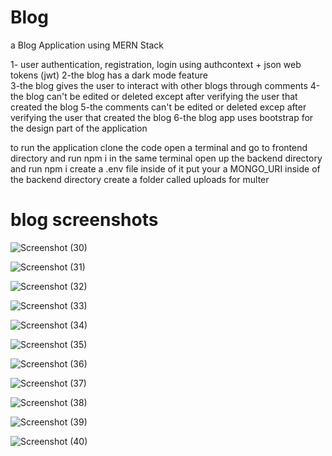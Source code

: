 # Blog
a Blog Application using MERN Stack

1- user authentication, registration, login using authcontext + json web tokens (jwt)
2-the blog has a dark mode feature  
3-the blog gives the user to interact with other blogs through comments
4-the blog can't be edited or deleted except after verifying the user that created the blog 
5-the comments can't be edited or deleted excep after verifying the user that created the blog
6-the blog app uses bootstrap for the design part of the application

to run the application clone the code 
open a terminal and go to frontend directory and run npm i
in the same terminal open up the backend directory and run npm i
create a .env file inside of it put your a MONGO_URI
inside of the backend directory create a folder called uploads for multer

# blog screenshots
![Screenshot (30)](https://github.com/Waleed-xc/Blog/assets/102128756/3697e660-da34-48df-b3af-3dfa37a56894)

![Screenshot (31)](https://github.com/Waleed-xc/Blog/assets/102128756/cdc683d1-9598-4b06-b5c2-df14e63ea8ce)

![Screenshot (32)](https://github.com/Waleed-xc/Blog/assets/102128756/47ebd12a-de42-4bd2-9542-c7eebe4d87e4)

![Screenshot (33)](https://github.com/Waleed-xc/Blog/assets/102128756/5b01b3df-8abf-435d-9463-7732ba536565)

![Screenshot (34)](https://github.com/Waleed-xc/Blog/assets/102128756/1bb55b32-b794-4f2b-b259-6f69590cd76f)

![Screenshot (35)](https://github.com/Waleed-xc/Blog/assets/102128756/30a621df-70fe-473c-8cfd-920d032283bb)

![Screenshot (36)](https://github.com/Waleed-xc/Blog/assets/102128756/e33f155b-1bee-4ae9-843c-04211e131e2d)

![Screenshot (37)](https://github.com/Waleed-xc/Blog/assets/102128756/a85f6d19-371f-49bc-840b-1f3c977632c2)

![Screenshot (38)](https://github.com/Waleed-xc/Blog/assets/102128756/add42146-fcae-4a2c-b21c-0f94b2132742)

![Screenshot (39)](https://github.com/Waleed-xc/Blog/assets/102128756/595dd81d-0bf1-486d-913b-c488520141ff)

![Screenshot (40)](https://github.com/Waleed-xc/Blog/assets/102128756/05ca5320-70d9-4f0d-b6af-2b9563f0e23f)

